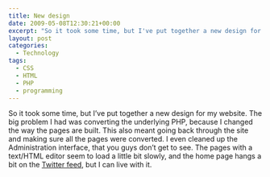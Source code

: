 ```yaml
---
title: New design
date: 2009-05-08T12:30:21+00:00
excerpt: "So it took some time, but I've put together a new design for my website. The big problem I had was converting the underlying PHP."
layout: post
categories:
  - Technology
tags:
  - CSS
  - HTML
  - PHP
  - programming
---
```

So it took some time, but I&#8217;ve put together a new design for my website. The big problem I had was converting the underlying PHP, because I changed the way the pages are built. This also meant going back through the site and making sure all the pages were converted. I even cleaned up the Administration interface, that you guys don&#8217;t get to see. The pages with a text/HTML editor seem to load a little bit slowly, and the home page hangs a bit on the [Twitter feed](http://twitter.com/craigmcn), but I can live with it.